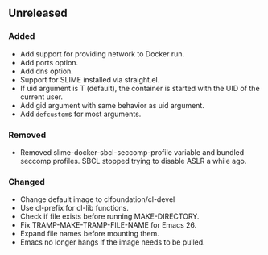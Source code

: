 ## Unreleased

### Added

- Add support for providing network to Docker run.
- Add ports option.
- Add dns option.
- Support for SLIME installed via straight.el.
- If uid argument is T (default), the container is started with the UID of the
  current user.
- Add gid argument with same behavior as uid argument.
- Add `defcustom`s for most arguments.

### Removed

- Removed slime-docker-sbcl-seccomp-profile variable and bundled seccomp
  profiles. SBCL stopped trying to disable ASLR a while ago.

### Changed

- Change default image to clfoundation/cl-devel
- Use cl-prefix for cl-lib functions.
- Check if file exists before running MAKE-DIRECTORY.
- Fix TRAMP-MAKE-TRAMP-FILE-NAME for Emacs 26.
- Expand file names before mounting them.
- Emacs no longer hangs if the image needs to be pulled.
